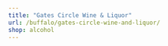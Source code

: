 ```yaml
---
title: "Gates Circle Wine & Liquor"
url: /buffalo/gates-circle-wine-and-liquor/
shop: alcohol
---
```


